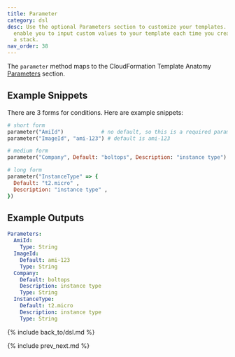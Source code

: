 ```yaml
---
title: Parameter
category: dsl
desc: Use the optional Parameters section to customize your templates. Parameters
  enable you to input custom values to your template each time you create or update
  a stack.
nav_order: 38
---
```


The `parameter` method maps to the CloudFormation Template Anatomy [Parameters](https://docs.aws.amazon.com/AWSCloudFormation/latest/UserGuide/parameters-section-structure.html) section.

## Example Snippets

There are 3 forms for conditions.  Here are example snippets:

```ruby
# short form
parameter("AmiId")            # no default, so this is a required parameter
parameter("ImageId", "ami-123") # default is ami-123

# medium form
parameter("Company", Default: "boltops", Description: "instance type")

# long form
parameter("InstanceType" => {
  Default: "t2.micro" ,
  Description: "instance type" ,
})
```

## Example Outputs

```yaml
Parameters:
  AmiId:
    Type: String
  ImageId:
    Default: ami-123
    Type: String
  Company:
    Default: boltops
    Description: instance type
    Type: String
  InstanceType:
    Default: t2.micro
    Description: instance type
    Type: String
```

{% include back_to/dsl.md %}

{% include prev_next.md %}

